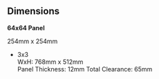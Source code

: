 ## Dimensions

**64x64 Panel**

254mm x 254mm

- 3x3  
  WxH: 768mm x 512mm  
  Panel Thickness: 12mm
  Total Clearance: 65mm
